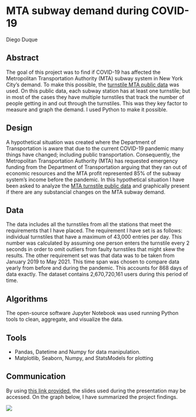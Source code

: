 # MTA subway demand during COVID-19
Diego Duque

## Abstract
The goal of this project was to find if COVID-19 has affected the Metropolitan Transportation Authority (MTA) subway system in New York City’s demand. To make this possible, the [turnstile MTA public data](http://web.mta.info/developers/turnstile.html) was used. On this public data, each subway station has at least one turnstile; but in most of the cases they have multiple turnstiles that track the number of people getting in and out through the turnstiles. This was they key factor to measure and graph the demand.  I used Python to make it possible.

## Design
A hypothetical situation was created where the Department of Transportation is aware that due to the current COVID-19 pandemic many things have changed; including public transportation. Consequently, the Metropolitan Transportation Authority (MTA) has requested emergency funding from the Department of Transportation arguing that they ran out of economic resources and the MTA profit represented 85% of the subway system’s income before the pandemic. In this hypothetical situation I have been asked to analyze the [MTA turnstile public data](http://web.mta.info/developers/turnstile.html) and graphically present if there are any substancial changes on the MTA subway demand.

## Data
The data includes all the turnstiles from all the stations that meet the requirements that I have placed. The requirement I have set is as follows: individual turnstiles that have a maximum of 43,000 entries per day. This number was calculated by assuming one person enters the turnstile every 2 seconds in order to omit outliers from faulty turnstiles that might skew the results. The other requirement set was that data was to be taken from January 2019 to May 2021. This time span was chosen to compare data yearly from before and during the pandemic. This accounts for 868 days of data exactly. The dataset contains 2,670,720,161 users during this period of time.

## Algorithms
The open-source software Jupyter Notebook was used running Python tools to clean, aggregate, and visualize the data.

## Tools
  - Pandas, Datetime and Numpy for data manipulation.
  - Matplotlib, Seaborn, Numpy, and StatsModels for plotting

## Communication
By using [this link provided](https://github.com/dieguque/MTA/blob/27b3c378176d4ade8fc5151bc39b96b2255859c5/MTA%20demand%20during%20covid-19.pdf), the slides used during the presentation may be accessed. On the graph below, I have summarized the project findings.

![](https://github.com/dieguque/MTA/blob/6691ba870fd38c6fa2fae74a5322add94fc74d72/MTA_entries1.png)
